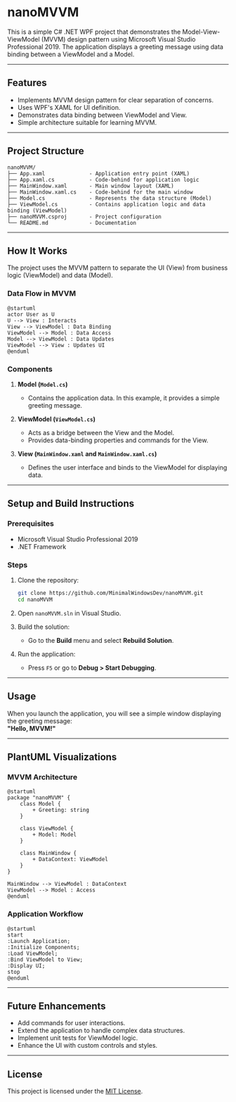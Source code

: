 # nanoMVVM

This is a simple C# .NET WPF project that demonstrates the Model-View-ViewModel (MVVM) design pattern using Microsoft Visual Studio Professional 2019. The application displays a greeting message using data binding between a ViewModel and a Model.

---

## Features

- Implements MVVM design pattern for clear separation of concerns.
- Uses WPF's XAML for UI definition.
- Demonstrates data binding between ViewModel and View.
- Simple architecture suitable for learning MVVM.

---

## Project Structure

```plaintext
nanoMVVM/
├── App.xaml              - Application entry point (XAML)
├── App.xaml.cs           - Code-behind for application logic
├── MainWindow.xaml       - Main window layout (XAML)
├── MainWindow.xaml.cs    - Code-behind for the main window
├── Model.cs              - Represents the data structure (Model)
├── ViewModel.cs          - Contains application logic and data binding (ViewModel)
├── nanoMVVM.csproj       - Project configuration
└── README.md             - Documentation
```

---

## How It Works

The project uses the MVVM pattern to separate the UI (View) from business logic (ViewModel) and data (Model).

### Data Flow in MVVM

```plantuml
@startuml
actor User as U
U --> View : Interacts
View --> ViewModel : Data Binding
ViewModel --> Model : Data Access
Model --> ViewModel : Data Updates
ViewModel --> View : Updates UI
@enduml
```

### Components

1. **Model (`Model.cs`)**

   - Contains the application data. In this example, it provides a simple greeting message.

2. **ViewModel (`ViewModel.cs`)**

   - Acts as a bridge between the View and the Model.
   - Provides data-binding properties and commands for the View.

3. **View (`MainWindow.xaml` and `MainWindow.xaml.cs`)**
   - Defines the user interface and binds to the ViewModel for displaying data.

---

## Setup and Build Instructions

### Prerequisites

- Microsoft Visual Studio Professional 2019
- .NET Framework

### Steps

1. Clone the repository:

   ```bash
   git clone https://github.com/MinimalWindowsDev/nanoMVVM.git
   cd nanoMVVM
   ```

2. Open `nanoMVVM.sln` in Visual Studio.

3. Build the solution:

   - Go to the **Build** menu and select **Rebuild Solution**.

4. Run the application:
   - Press `F5` or go to **Debug > Start Debugging**.

---

## Usage

When you launch the application, you will see a simple window displaying the greeting message:  
**"Hello, MVVM!"**

---

## PlantUML Visualizations

### MVVM Architecture

```plantuml
@startuml
package "nanoMVVM" {
    class Model {
        + Greeting: string
    }

    class ViewModel {
        + Model: Model
    }

    class MainWindow {
        + DataContext: ViewModel
    }
}

MainWindow --> ViewModel : DataContext
ViewModel --> Model : Access
@enduml
```

### Application Workflow

```plantuml
@startuml
start
:Launch Application;
:Initialize Components;
:Load ViewModel;
:Bind ViewModel to View;
:Display UI;
stop
@enduml
```

---

## Future Enhancements

- Add commands for user interactions.
- Extend the application to handle complex data structures.
- Implement unit tests for ViewModel logic.
- Enhance the UI with custom controls and styles.

---

## License

This project is licensed under the [MIT License](LICENSE).
